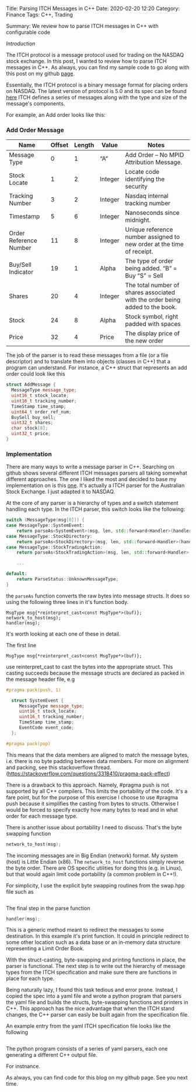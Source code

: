 Title: Parsing ITCH Messages in C++
Date: 2020-02-20 12:20
Category: Finance
Tags: C++, Trading

Summary: We review how to parse ITCH messages in C++ with configurable code

*Introduction*

The ITCH protocol is a message protocol used for trading on the NASDAQ stock exchange.
In this post, I wanted to review how to parse ITCH messages in C++.  As always, you
can find my sample code to go along with this post on my github [page](https://github.com/kevingivens/blog).


Essentially, the ITCH protocol is a binary message format for placing orders on NASDAQ.
The latest version of protocol is 5.0 and its spec can be found [here](https://www.nasdaqtrader.com/content/technicalsupport/specifications/dataproducts/NQTVITCHspecification.pdf) ITCH defines a series of messages along
with the type and size of the message's components.  

For example, an Add order looks like this:


### Add Order Message

|Name                   | Offset | Length | Value | Notes|
|---------------------- |-----|----------|--------|------|
|Message Type           |   0 |1 |“A” |Add Order – No MPID Attribution Message.|
|Stock Locate           |   1 |2 |Integer| Locate code identifying the security|
|Tracking Number        |   3 | 2 |Integer | Nasdaq internal tracking number|
|Timestamp              |   5   | 6 |Integer | Nanoseconds since midnight.|
|Order Reference Number |  11   | 8 |Integer | Unique reference number assigned to new order at the time of receipt.|
|Buy/Sell Indicator     |19 |1  |Alpha| The type of order being added. “B” = Buy “S” = Sell|
|Shares                 |20 |4  |Integer | The total number of shares associated with the order being added to the book.|
|Stock                  |24 |8  |Alpha |Stock symbol, right padded with spaces|
|Price                  |32 |4  |Price | The display price of the new order|



The job of the parser is to read these messages from a file (or a file descriptor)
and to translate them into objects (classes in C++) that a program can understand.
For instance, a C++ struct that represents an add order could look like this

```cpp
struct AddMessage {
  MessageType message_type;
  uint16_t stock_locate;
  uint16_t tracking_number;
  TimeStamp time_stamp;
  uint64_t order_ref_num;
  BuySell buy_sell;
  uint32_t shares;
  char stock[8];
  uint32_t price;
}
```

### Implementation

There are many ways to write a message parser in C++.  Searching on github shows
several different ITCH messages parsers all taking somewhat different approaches.
The one I liked the most and decided to base my implementation on is this
[one](https://github.com/mbergin/asx24itch).  It's actually a ITCH parser for the
Australian Stock Exchange.  I just adapted it to NASDAQ.

At the core of any parser is a hierarchy of types and a switch statement handling
each type. In the ITCH parser, this switch looks like the following:



```cpp
switch (MessageType(msg[0])) {
case MessageType::SystemEvent:
    return parseAs<SystemEvent>(msg, len, std::forward<Handler>(handler));
case MessageType::StockDirectory:
    return parseAs<StockDirectory>(msg, len, std::forward<Handler>(handler));        
case MessageType::StockTradingAction:
    return parseAs<StockTradingAction>(msg, len, std::forward<Handler>(handler));

    ...

default:
    return ParseStatus::UnknownMessageType;
}
```

the `parseAs` function converts the raw bytes into message structs.  It does so using the following three lines in it's function body.

```
MsgType msg{*reinterpret_cast<const MsgType*>(buf)};
network_to_host(msg);
handler(msg);
```

It's worth looking at each one of these in detail.

The first line

```
MsgType msg{*reinterpret_cast<const MsgType*>(buf)};
```
use reinterpret_cast to cast the bytes into the appropriate struct. This casting
succeeds because the message structs are declared as packed in the message
header file, e.g

```cpp
#pragma pack(push, 1)

  struct SystemEvent {
     MessageType message_type;
     uint16_t stock_locate;
     uint16_t tracking_number;
     TimeStamp time_stamp;
     EventCode event_code;
  };

#pragma pack(pop)
```

This means that the data members are aligned to match the message bytes, i.e. there is no byte padding between data members.  For more on alignment and packing, see this stackoverflow thread. (https://stackoverflow.com/questions/3318410/pragma-pack-effect)

There is a drawback to this approach. Namely, #pragma push is not supported by all C++ compilers.  This limits the portability of the code.  It's a fare point, but for the purpose of this exercise I choose to use #pragma push because it simplifies the casting from bytes to structs.  Otherwise I would be forced to specify exactly how many bytes to read and in what order for each message type.  

There is another issue about portability I need to discuss.  That's the byte swapping function

```cpp
network_to_host(msg);
```

The incoming messages are in Big Endian (network) format. My system (host) is Little Endian (x86).  The `network_to_host` functions simply reverse the byte order.  There are OS specific utilities for doing this (e.g. in Linux), but that would again limit code portability (a common problem in C++!).

For simplicity, I use the explicit byte swapping routines from the swap.hpp file such as

```
```

The final step in the parse function   

```cpp
handler(msg);
```


This is a generic method meant to redirect the messages to some destination.  In this example it's print function.  It could in principle redirect to some other location such as a data base or an in-memory data structure representing a Limit Order Book.


With the struct-casting, byte-swapping and printing functions in place, the parser is functional.  The next step is to
write out the hierarchy of message types from the ITCH specification and make sure there are functions in place for each type.  

Being naturally lazy, I found this task tedious and error prone.  Instead, I copied the spec into a yaml file and wrote a python
program that parsers the yaml file and builds the structs, byte-swapping functions and printers in C++.  This approach has the nice
advantage that when the ITCH stand changes, the C++ parser can easly be built again from the specification file.

An example entry from the yaml ITCH specification file looks like the following

```
```
The python program consists of a series of yaml parsers, each one generating a different C++ output file.

For instnance.


As always, you can find code for this blog on my github page.  See you next time.
